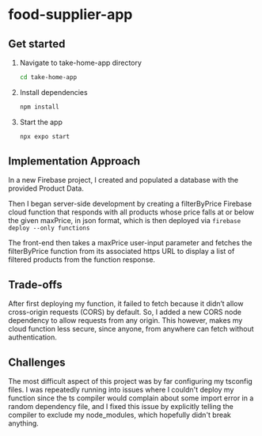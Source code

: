 # food-supplier-app

## Get started
1. Navigate to take-home-app directory

   ```bash
   cd take-home-app
   ```

2. Install dependencies

   ```bash
   npm install
   ```

3. Start the app

   ```bash
   npx expo start
   ```

## Implementation Approach

In a new Firebase project, I created and populated a database with the provided Product Data.

Then I began server-side development by creating a filterByPrice Firebase cloud function
that responds with all products whose price falls at or below the given maxPrice, in json format,
which is then deployed via ```firebase deploy --only functions```

The front-end then takes a maxPrice user-input parameter and fetches the filterByPrice function
from its associated https URL to display a list of filtered products from the function response.

## Trade-offs

After first deploying my function, it failed to fetch because it didn’t allow cross-origin requests (CORS)
by default. So, I added a new CORS node dependency to allow requests from any origin. This however, makes my
cloud function less secure, since anyone, from anywhere can fetch without authentication.

## Challenges

The most difficult aspect of this project was by far configuring my tsconfig files. I was repeatedly running into issues
where I couldn't deploy my function since the ts compiler would complain about some import error in a random dependency file,
and I fixed this issue by explicitly telling the compiler to exclude my node_modules, which hopefully didn't break anything.